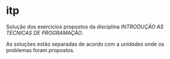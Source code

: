 # itp

Solução dos exercícios propostos da disciplina *INTRODUÇÃO AS TÉCNICAS DE PROGRAMAÇÃO*.

As soluções estão separadas de acordo com a *unidades* onde os problemas foram propostos.
